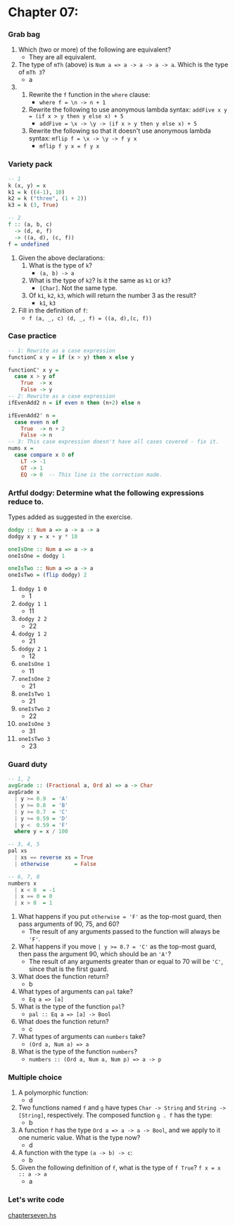 # Chapter 07:

### Grab bag

1. Which (two or more) of the following are equivalent?
   * They are all equivalent.
2. The type of `mTh` (above) is `Num a => a -> a -> a -> a`. Which is the type of `mTh 3`?
   * a
3.  1. Rewrite the `f` function in the `where` clause:
        * `where f = \n -> n + 1`
    2. Rewrite the following to use anonymous lambda syntax: `addFive x y = (if x > y then y else x) + 5`
        * `addFive = \x -> \y -> (if x > y then y else x) + 5`
    3. Rewrite the following so that it doesn't use anonymous lambda syntax: `mflip f = \x -> \y -> f y x`
        * `mflip f y x = f y x`

### Variety pack

```haskell
-- 1
k (x, y) = x
k1 = k ((4-1), 10)
k2 = k ("three", (1 + 2))
k3 = k (3, True)

-- 2
f :: (a, b, c)
  -> (d, e, f)
  -> ((a, d), (c, f))
f = undefined
```

1. Given the above declarations:
    1. What is the type of `k`?
        * `(a, b) -> a`
    2. What is the type of `k2`? Is it the same as `k1` or `k3`?
        * `[Char]`. Not the same type.
    3. Of `k1`, `k2`, `k3`, which will return the number 3 as the result?
        * `k1`, `k3`
2. Fill in the definition of `f`:
   * `f (a, _, c) (d, _, f) = ((a, d),(c, f))`

### Case practice

```haskell
-- 1: Rewrite as a case expression
functionC x y = if (x > y) then x else y

functionC' x y =
  case x > y of
    True  -> x
    False -> y
-- 2: Rewrite as a case expression
ifEvenAdd2 n = if even n then (n+2) else n

ifEvenAdd2' n = 
  case even n of
    True  -> n + 2
    False -> n
-- 3: This case expression doesn't have all cases covered - fix it.
nums x =
  case compare x 0 of
    LT -> -1
    GT -> 1
    EQ -> 0  -- This line is the correction made.
```

### Artful dodgy: Determine what the following expressions reduce to.

Types added as suggested in the exercise.

```haskell
dodgy :: Num a => a -> a -> a
dodgy x y = x + y * 10

oneIsOne :: Num a => a -> a
oneIsOne = dodgy 1

oneIsTwo :: Num a => a -> a
oneIsTwo = (flip dodgy) 2
```

1. `dodgy 1 0`
   * 1
2. `dodgy 1 1`
   * 11
3. `dodgy 2 2`
   * 22
4. `dodgy 1 2`
   * 21
5. `dodgy 2 1`
   * 12
6. `oneIsOne 1`
   * 11
7. `oneIsOne 2`
   * 21
8. `oneIsTwo 1`
   * 21
9. `oneIsTwo 2`
   * 22
10. `oneIsOne 3`
    * 31
11. `oneIsTwo 3`
    * 23

### Guard duty

```haskell
-- 1, 2
avgGrade :: (Fractional a, Ord a) => a -> Char
avgGrade x
  | y >= 0.9  = 'A'
  | y >= 0.8  = 'B'
  | y >= 0.7  = 'C'
  | y >= 0.59 = 'D'
  | y <  0.59 = 'F'
  where y = x / 100

-- 3, 4, 5
pal xs
  | xs == reverse xs = True
  | otherwise        = False

-- 6, 7, 8
numbers x
  | x < 0  = -1
  | x == 0 = 0
  | x > 0  = 1
```

1. What happens if you put `otherwise = 'F'` as the top-most guard, then pass arguments of 90, 75, and 60?
   * The result of any arguments passed to the function will always be `'F'`.
2. What happens if you move `| y >= 0.7 = 'C'` as the top-most guard, then pass the argument 90, which should be an `'A'`?
   * The result of any arguments greater than or equal to 70 will be `'C'`, since that is the first guard.
3. What does the function return?
   * b
4. What types of arguments can `pal` take?
   * `Eq a => [a]`
5. What is the type of the function `pal`?
   * `pal :: Eq a => [a] -> Bool`
6. What does the function return?
   * c
7. What types of arguments can `numbers` take?
   * `(Ord a, Num a) => a`
8. What is the type of the function `numbers`?
   * `numbers :: (Ord a, Num a, Num p) => a -> p`

### Multiple choice

1. A polymorphic function:
   * d
2. Two functions named `f` and `g` have types `Char -> String` and `String -> [String]`, respectively. The composed function `g . f` has the type:
   * b
3. A function `f` has the type `Ord a => a -> a -> Bool`, and we apply to it one numeric value. What is the type now?
   * d
4. A function with the type `(a -> b) -> c`:
   * b
5. Given the following definition of `f`, what is the type of `f True`? `f x = x :: a -> a`
   * a


### Let's write code

[chapterseven.hs](../test-files/chapterseven.hs)
